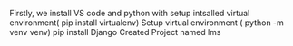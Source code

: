 Firstly, we install VS code and python with setup 
intsalled virtual environment( pip install virtualenv)
Setup virtual environment ( python -m venv venv)
 pip install Django 
 Created Project named lms
 
